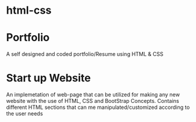 # html-css

# Portfolio

A self designed and coded portfolio/Resume using HTML & CSS

# Start up Website

An implemetation of web-page that can be utilized for making any new website with the use of HTML, CSS and BootStrap Concepts. Contains different HTML sections that can me manipulated/customized according to the user needs
